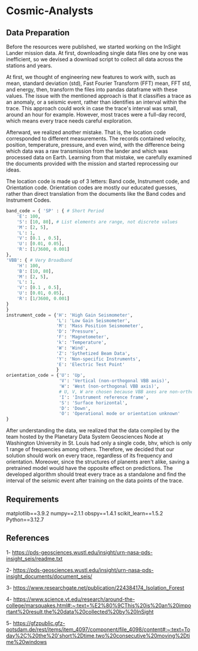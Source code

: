 # Cosmic-Analysts

## Data Preparation
Before the resources were published, we started working on the InSight Lander mission data. At first, downloading single data files one by one was inefficient, so we devised a download script to collect all data across the stations and years.

At first, we thought of engineering new features to work with, such as mean, standard deviation (std), Fast Fourier Transform (FFT) mean, FFT std, and energy, then, transform the files into pandas dataframe with these values. The issue with the mentioned approach is that it classifies a trace as an anomaly, or a seismic event, rather than identifies an interval within the trace. This approach could work in case the trace's interval was small, around an hour for example. However, most traces were a full-day record, which means every trace needs careful exploration.

Afterward, we realized another mistake. That is, the location code corresponded to different measurements. The records contained velocity, position, temperature, pressure, and even wind, with the difference being which data was a raw transmission from the lander and which was processed data on Earth. Learning from that mistake, we carefully examined the documents provided with the mission and started reprocessing our ideas.

The location code is made up of 3 letters: Band code, Instrument code, and Orientation code. Orientation codes are mostly our educated guesses, rather than direct translation from the documents like the Band codes and Instrument Codes.
```python
band_code = { 'SP' : { # Short Period
    'E': 100,
    'S': [10, 80], # List elements are range, not discrete values
    'M': [2, 5],
    'L': 1,
    'V': [0.1 , 0.5],
    'U': [0.01, 0.05],
    'R': [1/3600, 0.001]
}, 
'VBB': { # Very Broadband
    'H': 100,
    'B': [10, 80],
    'M': [2, 5],
    'L': 1,
    'V': [0.1 , 0.5],
    'U': [0.01, 0.05],
    'R': [1/3600, 0.001]
}
}
instrument_code = {'H': 'High Gain Seismometer',
                   'L': 'Low Gain Seismometer',
                   'M': 'Mass Position Seismometer',
                   'D': 'Pressure',
                   'F': 'Magnetometer',
                   'k': 'Temperature',
                   'W': 'Wind',
                   'Z': 'Sythetized Beam Data',
                   'Y': 'Non-specific Instruments',
                   'E': 'Electric Test Point'
                   }
orientation_code = {'U': 'Up',
                    'V': 'Vertical (non-orthogonal VBB axis)',
                    'W': 'West (non-orthogonal VBB axis)',
                    # U, V, W are chosen because VBB axes are non-orthogonal.
                    'I': 'Instrument reference frame',
                    'S': 'Surface horizontal',
                    'D': 'Down',
                    'O': 'Operational mode or orientation unknown'
}
```

After understanding the data, we realized that the data compiled by the team hosted by the Planetary Data System Geosciences Node at Washington University in St. Louis had only a single code, bhv, which is only 1 range of frequencies among others. Therefore, we decided that our solution should work on every trace, regardless of its frequency and orientation. Moreover, since the structures of planents aren't alike, saving a pretrained model would have the opposite effect on predictions. The developed algorithm should treat every trace as a standalone and find the interval of the seismic event after training on the data points of the trace.


## Requirements
matplotlib==3.9.2
numpy==2.1.1
obspy==1.4.1
scikit_learn==1.5.2
Python==3.12.7
## References
1-	https://pds-geosciences.wustl.edu/insight/urn-nasa-pds-insight_seis/readme.txt

2-	https://pds-geosciences.wustl.edu/insight/urn-nasa-pds-insight_documents/document_seis/

3-	https://www.researchgate.net/publication/224384174_Isolation_Forest

4-	https://www.science.vt.edu/research/around-the-college/marsquakes.html#:~:text=%E2%80%9CThis%20is%20an%20important%20result,the%20data%20collected%20by%20InSight

5-	https://gfzpublic.gfz-potsdam.de/rest/items/item_4097/component/file_4098/content#:~:text=Today%2C%20the%20'short%2Dtime,two%20consecutive%20moving%2Dtime%20windows


